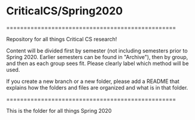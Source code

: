 # CriticalCS/Spring2020

=================================================

Repository for all things Critical CS research!

Content will be divided first by semester (not including semesters prior to Spring 2020. Earlier semesters can be found in "Archive"), then by group, and then as each group sees fit. Please clearly label which method will be used.

If you create a new branch or a new folder, please add a README that explains how the folders and files are organized and what is in that folder.

=================================================

This is the folder for all things Spring 2020

